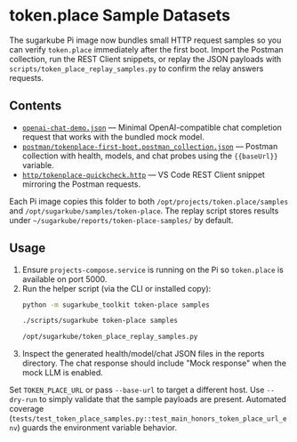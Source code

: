 # token.place Sample Datasets

The sugarkube Pi image now bundles small HTTP request samples so you can verify
`token.place` immediately after the first boot. Import the Postman collection,
run the REST Client snippets, or replay the JSON payloads with
`scripts/token_place_replay_samples.py` to confirm the relay answers requests.

## Contents

- [`openai-chat-demo.json`](./openai-chat-demo.json) — Minimal OpenAI-compatible
  chat completion request that works with the bundled mock model.
- [`postman/tokenplace-first-boot.postman_collection.json`](./postman/tokenplace-first-boot.postman_collection.json)
  — Postman collection with health, models, and chat probes using the
  `{{baseUrl}}` variable.
- [`http/tokenplace-quickcheck.http`](./http/tokenplace-quickcheck.http) — VS
  Code REST Client snippet mirroring the Postman requests.

Each Pi image copies this folder to both `/opt/projects/token.place/samples` and
`/opt/sugarkube/samples/token-place`. The replay script stores results under
`~/sugarkube/reports/token-place-samples/` by default.

## Usage

1. Ensure `projects-compose.service` is running on the Pi so `token.place` is
   available on port 5000.
2. Run the helper script (via the CLI or installed copy):
   ```sh
   python -m sugarkube_toolkit token-place samples
   ```
   ```sh
   ./scripts/sugarkube token-place samples
   ```
   ```sh
   /opt/sugarkube/token_place_replay_samples.py
   ```
3. Inspect the generated health/model/chat JSON files in the reports directory.
   The chat response should include "Mock response" when the mock LLM is
   enabled.

Set `TOKEN_PLACE_URL` or pass `--base-url` to target a different host. Use
`--dry-run` to simply validate that the sample payloads are present. Automated
coverage (`tests/test_token_place_samples.py::test_main_honors_token_place_url_env`)
guards the environment variable behavior.
